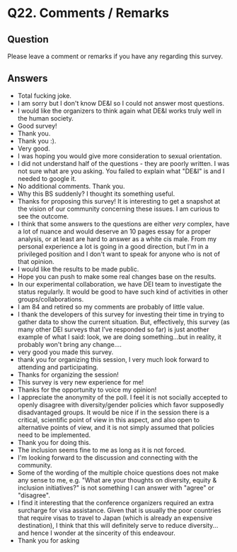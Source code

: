 # Q22. Comments / Remarks

## Question

Please leave a comment or remarks if you have any regarding this survey.

## Answers

- Total fucking joke.
- I am sorry but I don't know DE&I so I could not answer most questions.
- I would like the organizers to think again what DE&I works truly well in the human society.
- Good survey!
- Thank you.
- Thank you :).
- Very good.
- I was hoping you would give more consideration to sexual orientation.
- I did not understand half of the questions - they are poorly written. I was not sure what are you asking. You failed to explain what "DE&I" is and I needed to google it.
- No additional comments.  Thank you.
- Why this BS suddenly? I thought its something useful.
- Thanks for proposing this survey! It is interesting to get a snapshot at the vision of our community concerning these issues. I am curious to see the outcome.
- I think that some answers to the questions are either _very_ complex, have a lot of nuance and would deserve an 10 pages essay for a proper analysis, or at least are hard to answer as a white cis male. From my personal experience a lot is going in a good direction, but I'm in a privileged position and I don't want to speak for anyone who is not of that opinion.
- I would like the results to be made public.
- Hope you can push to make some real changes base on the results.
- In our experimental collaboration, we have DEI team to investigate the status regularly. It would be good to have such kind of activities in other groups/collaborations.
- I am 84 and retired so my comments are probably of little value.
- I thank the developers of this survey for investing their time in trying to gather data to show the current situation. But, effectively, this survey (as many other DEI surveys that I’ve responded so far) is just another example of what I said: look, we are doing something...but in reality, it probably won't bring any change….
- very good you made this survey.
- thank you for organizing this session, I very much look forward to attending and participating.
- Thanks for organizing the session!
- This survey is very new experience for me!
- Thanks for the opportunity to voice my opinion!
- I appreciate the anonymity of the poll. I feel it is not socially accepted to openly disagree with diversity/gender policies which favor supposedly disadvantaged groups. It would be nice if in the session there is a critical, scientific point of view in this aspect, and also open to alternative points of view, and it is not simply assumed that policies need to be implemented.
- Thank you for doing this.
- The inclusion seems fine to me as long as it is not forced.
- I'm looking forward to the discussion and connecting with the community.
- Some of the wording of the multiple choice questions does not make any sense to me, e.g. "What are your thoughts on diversity, equity & inclusion initiatives?" is not something I can answer with "agree" or "disagree".
- I find it interesting that the conference organizers required an extra surcharge for visa assistance. Given that is usually the poor countries that require visas to travel to Japan (which is already an expensive destination), I think that this will definitely serve to reduce diversity... and hence I wonder at the sincerity of this endeavour.
- Thank you for asking

